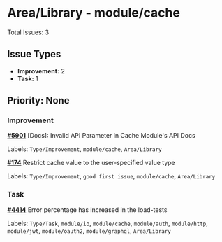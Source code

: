 # Area/Library - module/cache

Total Issues: 3

## Issue Types

- **Improvement:** 2
- **Task:** 1

## Priority: None

### Improvement

**[#5901](https://github.com/ballerina-platform/ballerina-library/issues/5901)** [Docs]: Invalid API Parameter in Cache Module's API Docs

Labels: `Type/Improvement`, `module/cache`, `Area/Library`

**[#174](https://github.com/ballerina-platform/ballerina-library/issues/174)** Restrict cache value to the user-specified value type

Labels: `Type/Improvement`, `good first issue`, `module/cache`, `Area/Library`

### Task

**[#4414](https://github.com/ballerina-platform/ballerina-library/issues/4414)** Error percentage has increased in the load-tests 

Labels: `Type/Task`, `module/io`, `module/cache`, `module/auth`, `module/http`, `module/jwt`, `module/oauth2`, `module/graphql`, `Area/Library`

